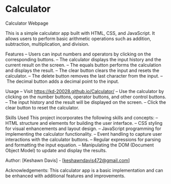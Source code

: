 # Calculator
Calculator Webpage

This is a simple calculator app built with HTML, CSS, and JavaScript. It allows users to perform basic arithmetic operations such as addition, subtraction, multiplication, and division.

Features
    – Users can input numbers and operators by clicking on the corresponding buttons.
    – The calculator displays the input history and the current result on the screen.
    – The equals button performs the calculation and displays the result.
    – The clear button clears the input and resets the calculator.
    – The delete button removes the last character from the input.
    – The decimal button adds a decimal point to the input.

Usage
    – Visit https://kd-20028.github.io/Calculator/
    – Use the calculator by clicking on the number buttons, operator buttons, and other control buttons.
    – The input history and the result will be displayed on the screen.
    – Click the clear button to reset the calculator.

Skills Used
  This project incorporates the following skills and concepts:
    – HTML structure and elements for building the user interface.
    – CSS styling for visual enhancements and layout design.
    – JavaScript programming for implementing the calculator functionality.
    – Event handling to capture user interactions with the calculator buttons.
    – Regular expressions for parsing and formatting the input equation.
    – Manipulating the DOM (Document Object Model) to update and display the results.

Author: [Keshawn Davis] - [keshawndavis472@gmail.com]

Acknowledgements: This calculator app is a basic implementation and can be enhanced with additional features and improvements.
